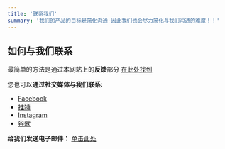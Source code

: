 ```yaml
---
title: '联系我们'
summary: '我们的产品的目标是简化沟通-因此我们也会尽力简化与我们沟通的难度！！'
---
```


## 如何与我们联系

最简单的方法是通过本网站上的**反馈**部分 [在此处找到](/feedback)

您也可以**通过社交媒体与我们联系:**

- [Facebook](https://www.facebook.com/symputkeyboard)
- [推特](https://twitter.com/symputkeyboard)
- [Instagram](https://www.instagram.com/symput/)
- [谷歌](mailto:symputkeyboard@gmail.com)

**给我们发送电子邮件：** [单击此处](mailto：symputkeyboard@gmail.com)
